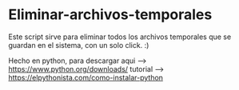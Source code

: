 # Eliminar-archivos-temporales

Este script sirve para eliminar todos los archivos temporales que se guardan en el sistema,  con un solo click. :)

Hecho en python, para descargar aqui --> https://www.python.org/downloads/ tutorial --> https://elpythonista.com/como-instalar-python
